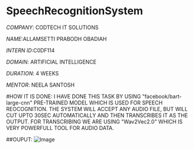 # SpeechRecognitionSystem

*COMPANY*: CODTECH IT SOLUTIONS

*NAME*:ALLAMSETTI PRABODH OBADIAH

*INTERN ID*:C0DF114

*DOMAIN*: ARTIFICIAL INTELLIGENCE

*DURATION*: 4 WEEKS

*MENTOR*: NEELA SANTOSH

#HOW IT IS DONE:
I HAVE DONE THIS TASK BY USING  "facebook/bart-large-cnn" PRE-TRAINED MODEL WHICH IS USED FOR SPEECH REOCOGNITION.
THE SYSTEM WILL ACCEPT ANY AUDIO FILE, BUT WILL CUT UPTO 30SEC AUTOMATICALLY AND THEN TRANSCRIBES IT AS THE OUTPUT.
FOR TRANSCRIBING WE ARE USING "Wav2Vec2.0" WHICH IS VERY POWERFULL TOOL FOR AUDIO DATA.

##OUPUT: ![Image](https://github.com/user-attachments/assets/c9baf76f-6d33-4229-ac04-43b4a863e73a)
